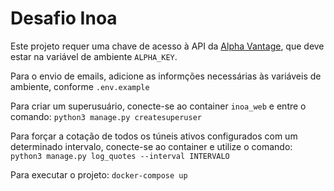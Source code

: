 # Desafio Inoa

Este projeto requer uma chave de acesso à API da [Alpha Vantage](https://www.alphavantage.co/), que deve estar na variável de ambiente `ALPHA_KEY`.

Para o envio de emails, adicione as informções necessárias às variáveis de ambiente, conforme `.env.example`

Para criar um superusuário, conecte-se ao container `inoa_web` e entre o comando:
```python3 manage.py createsuperuser```

Para forçar a cotação de todos os túneis ativos configurados com um determinado intervalo, conecte-se ao container e utilize o comando:
```python3 manage.py log_quotes --interval INTERVALO```

Para executar o projeto:
```docker-compose up```